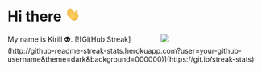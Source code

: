 <h1>Hi there <img src="https://raw.githubusercontent.com/ABSphreak/ABSphreak/master/gifs/Hi.gif" width="30px"></h1>
<img align='right' src='https://user-images.githubusercontent.com/5713670/87202985-820dcb80-c2b6-11ea-9f56-7ec461c497c3.gif' width='200"'>
My name is Kirill 👽.
[![GitHub Streak](http://github-readme-streak-stats.herokuapp.com?user=your-github-username&theme=dark&background=000000)](https://git.io/streak-stats)
